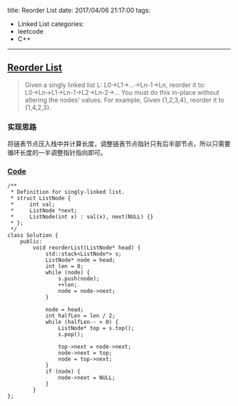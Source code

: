 title: Reorder List
date: 2017/04/06 21:17:00
tags:
- Linked List
categories:
- leetcode
- C++

---
## [Reorder List](https://leetcode.com/problems/reorder-list/)
> Given a singly linked list L: L0→L1→…→Ln-1→Ln,
> reorder it to: L0→Ln→L1→Ln-1→L2→Ln-2→…
> You must do this in-place without altering the nodes' values.
> For example,
> Given {1,2,3,4}, reorder it to {1,4,2,3}.

### 实现思路
将链表节点压入栈中并计算长度，调整链表节点指针只有后半部节点，所以只需要循环长度的一半调整指针指向即可。

### [Code](https://github.com/Finalcheat/leetcode/blob/master/src/Reorder-List.cpp)
```
/**
 * Definition for singly-linked list.
 * struct ListNode {
 *     int val;
 *     ListNode *next;
 *     ListNode(int x) : val(x), next(NULL) {}
 * };
 */
class Solution {
    public:
        void reorderList(ListNode* head) {
            std::stack<ListNode*> s;
            ListNode* node = head;
            int len = 0;
            while (node) {
                s.push(node);
                ++len;
                node = node->next;
            }

            node = head;
            int halfLen = len / 2;
            while (halfLen-- > 0) {
                ListNode* top = s.top();
                s.pop();

                top->next = node->next;
                node->next = top;
                node = top->next;
            }
            if (node) {
                node->next = NULL;
            }
        }
};
```
